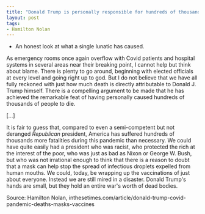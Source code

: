 ```yaml
---
title: "Donald Trump is personally responsible for hundreds of thousands of COVID deaths"
layout: post
tags:
- Hamilton Nolan
---
```


- An honest look at what a single lunatic has caused.

As emergency rooms once again overflow with Covid patients and hospital systems in several areas near their breaking point, I cannot help but think about blame. There is plenty to go around, beginning with elected officials at every level and going right up to god. But I do not believe that we have all fully reckoned with just how much death is directly attributable to Donald J. Trump himself. There is a compelling argument to be made that he has achieved the remarkable feat of having personally caused hundreds of thousands of people to die.

\[...\]

It is fair to guess that, compared to even a semi-competent but not deranged *Republican* president, America has suffered hundreds of thousands more fatalities during this pandemic than necessary. We could have quite easily had a president who was racist, who protected the rich at the interest of the poor, who was just as bad as Nixon or George W. Bush, but who was not irrational enough to think that there is a reason to doubt that a mask can help stop the spread of infectious droplets expelled from human mouths. We could, today, be wrapping up the vaccinations of just about everyone. Instead we are still mired in a disaster. Donald Trump's hands are small, but they hold an entire war's worth of dead bodies.

Source: Hamilton Nolan, inthesetimes.com/article/donald-trump-covid-pandemic-deaths-masks-vaccines
